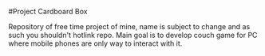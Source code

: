 #Project Cardboard Box

Repository of free time project of mine, name is subject to change and as such you shouldn't hotlink repo. Main goal is to develop couch game for PC where mobile phones are only way to interact with it. 